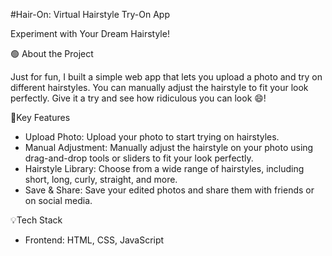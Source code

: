
#Hair-On: Virtual Hairstyle Try-On App

Experiment with Your Dream Hairstyle!

🟢 About the Project

Just for fun, I built a simple web app that lets you upload a photo and try on different hairstyles. You can manually adjust the hairstyle to fit your look perfectly. Give it a try and see how ridiculous you can look 😄!

📜Key Features

- Upload Photo: Upload your photo to start trying on hairstyles.
- Manual Adjustment: Manually adjust the hairstyle on your photo using drag-and-drop tools or sliders to fit your look perfectly.
- Hairstyle Library: Choose from a wide range of hairstyles, including short, long, curly, straight, and more.
- Save & Share: Save your edited photos and share them with friends or on social media.

💡Tech Stack
- Frontend: HTML, CSS, JavaScript
